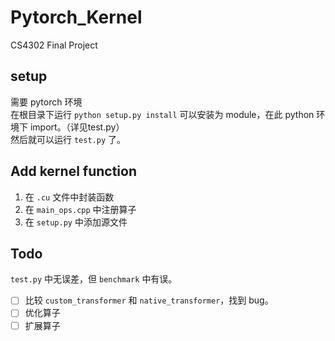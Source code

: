 # Pytorch_Kernel
 CS4302 Final Project

## setup
需要 pytorch 环境  
在根目录下运行 `python setup.py install` 可以安装为 module，在此 python 环境下 import。（详见test.py）  
然后就可以运行 `test.py` 了。

## Add kernel function
1. 在 `.cu` 文件中封装函数
2. 在 `main_ops.cpp` 中注册算子
3. 在 `setup.py` 中添加源文件

## Todo
`test.py` 中无误差，但 `benchmark` 中有误。

- [ ] 比较 `custom_transformer` 和 `native_transformer`，找到 bug。
- [ ] 优化算子
- [ ] 扩展算子